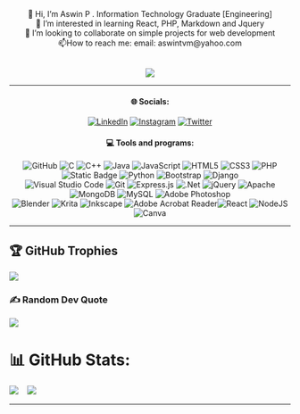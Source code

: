 
<div align="center">
 👋 Hi, I’m Aswin P . Information Technology Graduate [Engineering]<br>
 🌱 I’m interested in learning React, PHP, Markdown and Jquery <br>
 💞️ I’m looking to collaborate on simple projects for web development <br>
 📫How to reach me:  email: aswintvm@yahoo.com <br> <br>
 
 [![](https://visitcount.itsvg.in/api?id=Aswinblitz&label=Profile%20Views&color=3&pretty=true)](https://visitcount.itsvg.in)
</div>

---

<div align="center">

#### 🌐 Socials:
[![LinkedIn](https://img.shields.io/badge/LinkedIn-%230077B5.svg?logo=linkedin&logoColor=white)](https://www.linkedin.com/in/aswin-p-446168206) [![Instagram](https://img.shields.io/badge/Instagram-%23E4405F.svg?logo=Instagram&logoColor=white)](https://instagram.com/aswin.blitz)  [![Twitter](https://img.shields.io/badge/Twitter|X-%231DA1F2.svg?logo=Twitter&logoColor=white)](https://x.com/aswin_blitz)

<div align="center">

#### 💻 Tools and programs:

![GitHub](https://img.shields.io/badge/github-%23121011.svg?&logo=github&logoColor=white) ![C](https://img.shields.io/badge/c-%2300599C.svg?&logo=c&logoColor=white) ![C++](https://img.shields.io/badge/c++-%2300599C.svg?&logo=c%2B%2B&logoColor=white) ![Java](https://img.shields.io/badge/java-%23ED8B00.svg?&logo=openjdk&logoColor=white) ![JavaScript](https://img.shields.io/badge/javascript-%23323330.svg?&logo=javascript&logoColor=%23F7DF1E) ![HTML5](https://img.shields.io/badge/html5-%23E34F26.svg?&logo=html5&logoColor=white) ![CSS3](https://img.shields.io/badge/css3-%231572B6.svg?&logo=css3&logoColor=white) ![PHP](https://img.shields.io/badge/php-%23777BB4.svg?&logo=php&logoColor=white) ![Static Badge](https://img.shields.io/badge/xampp-%23fb7a24) ![Python](https://img.shields.io/badge/python-3670A0?&logo=python&logoColor=ffdd54) ![Bootstrap](https://img.shields.io/badge/bootstrap-%238511FA.svg?&logo=bootstrap&logoColor=white) ![Django](https://img.shields.io/badge/django-%23092E20.svg?&logo=django&logoColor=white) <br> ![Visual Studio Code](https://img.shields.io/badge/Visual%20Studio%20Code-0078d7.svg?logo=visual-studio-code&logoColor=white)  ![Git](https://img.shields.io/badge/git-%23F05033.svg?&logo=git&logoColor=white) ![Express.js](https://img.shields.io/badge/express.js-%23404d59.svg?&logo=express&logoColor=%2361DAFB) ![.Net](https://img.shields.io/badge/.NET-5C2D91?&logo=.net&logoColor=white) ![jQuery](https://img.shields.io/badge/jquery-%230769AD.svg?&logo=jquery&logoColor=white) ![Apache](https://img.shields.io/badge/apache-%23D42029.svg?&logo=apache&logoColor=white) ![MongoDB](https://img.shields.io/badge/MongoDB-%234ea94b.svg?&logo=mongodb&logoColor=white) ![MySQL](https://img.shields.io/badge/mysql-%2300000f.svg?&logo=mysql&logoColor=white) ![Adobe Photoshop](https://img.shields.io/badge/adobe%20photoshop-%2331A8FF.svg?&logo=adobe%20photoshop&logoColor=white) <br> ![Blender](https://img.shields.io/badge/blender-%23F5792A.svg?&logo=blender&logoColor=white) ![Krita](https://img.shields.io/badge/Krita-203759?&logo=krita&logoColor=EEF37B) ![Inkscape](https://img.shields.io/badge/Inkscape-e0e0e0?&logo=inkscape&logoColor=080A13) ![Adobe Acrobat Reader](https://img.shields.io/badge/Adobe%20Acrobat-EC1C24.svg?&logo=Adobe%20Acrobat%20Reader&logoColor=white)![React](https://img.shields.io/badge/react-%2320232a.svg?&logo=react&logoColor=%2361DAFB) ![NodeJS](https://img.shields.io/badge/node.js-6DA55F?&logo=node.js&logoColor=white) ![Canva](https://img.shields.io/badge/Canva-%2300C4CC.svg?&logo=Canva&logoColor=white)
</div>

---

</div>

## 🏆 GitHub Trophies
![](https://github-profile-trophy.vercel.app/?username=Aswin-2002&theme=radical&no-frame=true&no-bg=false&margin-w=4)


### ✍️ Random Dev Quote
![](https://quotes-github-readme.vercel.app/api?type=horizontal&theme=radical) 

<!-- Proudly created with GPRM ( https://gprm.itsvg.in ) -->
# 📊 GitHub Stats:
<!--![](https://github-readme-stats.vercel.app/api?username=Aswin-2002&theme=dark&hide_border=false&include_all_commits=false&count_private=false) &nbsp;&nbsp;&nbsp;-->
<!--<img src="https://media.tenor.com/YbmQHDSJvbkAAAAC/thumbs-up-hacker.gif"  height="200"> -->

![](https://github-readme-streak-stats.herokuapp.com/?user=Aswin-2002&theme=dark&hide_border=false)&nbsp;&nbsp;&nbsp;
![](https://github-readme-stats.vercel.app/api/top-langs/?username=Aswin-2002&theme=dark&hide_border=false&include_all_commits=false&count_private=false&layout=compact)  

---
